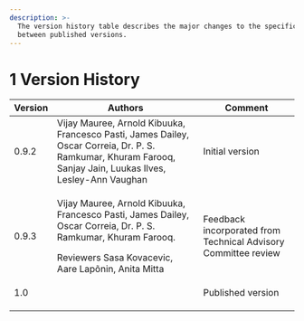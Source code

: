 ```yaml
---
description: >-
  The version history table describes the major changes to the specifications
  between published versions.
---
```


# 1 Version History

| Version | Authors                                                                                                                                                                         | Comment                                                        |
| ------- | ------------------------------------------------------------------------------------------------------------------------------------------------------------------------------- | -------------------------------------------------------------- |
| 0.9.2   | Vijay Mauree, Arnold Kibuuka, Francesco Pasti, James Dailey, Oscar Correia, Dr. P. S. Ramkumar, Khuram Farooq, Sanjay Jain, Luukas Ilves, Lesley-Ann Vaughan                    | Initial version                                                |
| 0.9.3   | <p>Vijay Mauree, Arnold Kibuuka, Francesco Pasti, James Dailey, Oscar Correia, Dr. P. S. Ramkumar, Khuram Farooq.</p><p>Reviewers Sasa Kovacevic, Aare Lapõnin, Anita Mitta</p> | Feedback incorporated from Technical Advisory Committee review |
| 1.0     |                                                                                                                                                                                 | Published version                                              |
|         |                                                                                                                                                                                 |                                                                |
|         |                                                                                                                                                                                 |                                                                |
|         |                                                                                                                                                                                 |                                                                |
